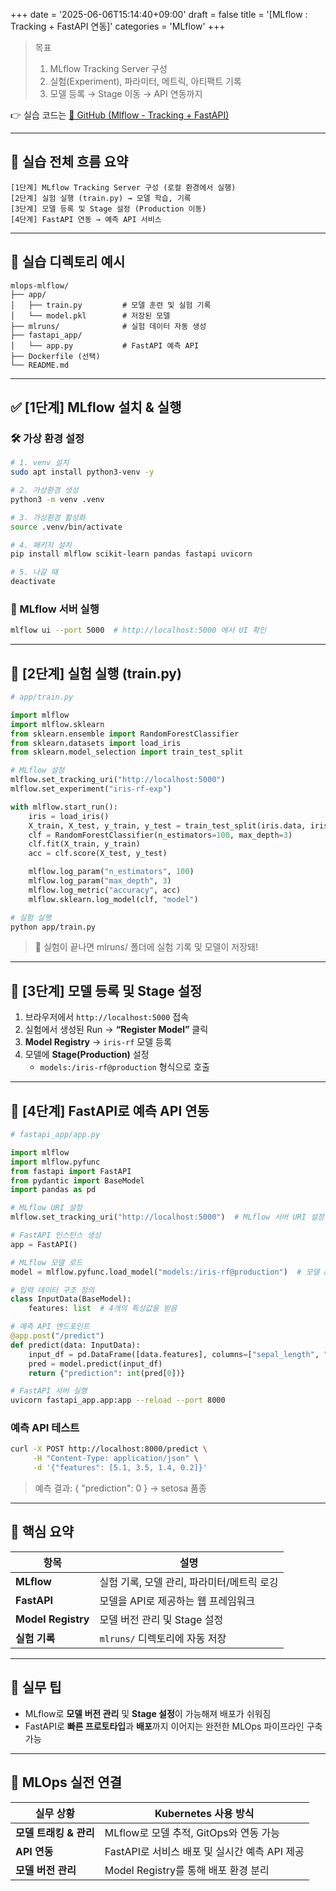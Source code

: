 +++
date = '2025-06-06T15:14:40+09:00'
draft = false
title = '[MLflow : Tracking + FastAPI 연동]'
categories = 'MLflow'
+++

> 목표
> 
> 1. MLflow Tracking Server 구성
> 2. 실험(Experiment), 파라미터, 메트릭, 아티팩트 기록
> 3. 모델 등록 → Stage 이동 → API 연동까지

👉 실습 코드는 [🔗 GitHub (Mlflow - Tracking + FastAPI)](https://github.com/keonhoban/mlops-infra-labs/tree/main/mlflow)

---

## 🧭 실습 전체 흐름 요약

```
[1단계] MLflow Tracking Server 구성 (로컬 환경에서 실행)
[2단계] 실험 실행 (train.py) → 모델 학습, 기록
[3단계] 모델 등록 및 Stage 설정 (Production 이동)
[4단계] FastAPI 연동 → 예측 API 서비스
```

---

## 🧩 실습 디렉토리 예시

```
mlops-mlflow/
├── app/
│   ├── train.py         # 모델 훈련 및 실험 기록
│   └── model.pkl        # 저장된 모델
├── mlruns/              # 실험 데이터 자동 생성
├── fastapi_app/
│   └── app.py           # FastAPI 예측 API
├── Dockerfile (선택)
└── README.md
```

---

## ✅ [1단계] MLflow 설치 & 실행

### 🛠️ 가상 환경 설정

```bash
# 1. venv 설치
sudo apt install python3-venv -y

# 2. 가상환경 생성
python3 -m venv .venv

# 3. 가상환경 활성화
source .venv/bin/activate

# 4. 패키지 설치
pip install mlflow scikit-learn pandas fastapi uvicorn

# 5. 나갈 때
deactivate
```

### 🔧 MLflow 서버 실행

```bash
mlflow ui --port 5000  # http://localhost:5000 에서 UI 확인
```

---

## 🧪 [2단계] 실험 실행 (train.py)

```python
# app/train.py

import mlflow
import mlflow.sklearn
from sklearn.ensemble import RandomForestClassifier
from sklearn.datasets import load_iris
from sklearn.model_selection import train_test_split

# MLflow 설정
mlflow.set_tracking_uri("http://localhost:5000")
mlflow.set_experiment("iris-rf-exp")

with mlflow.start_run():
    iris = load_iris()
    X_train, X_test, y_train, y_test = train_test_split(iris.data, iris.target, test_size=0.2)
    clf = RandomForestClassifier(n_estimators=100, max_depth=3)
    clf.fit(X_train, y_train)
    acc = clf.score(X_test, y_test)

    mlflow.log_param("n_estimators", 100)
    mlflow.log_param("max_depth", 3)
    mlflow.log_metric("accuracy", acc)
    mlflow.sklearn.log_model(clf, "model")
```

```bash
# 실험 실행
python app/train.py
```

> 📌 실험이 끝나면 mlruns/ 폴더에 실험 기록 및 모델이 저장돼!
> 

---

## 🧱 [3단계] 모델 등록 및 Stage 설정

1. 브라우저에서 `http://localhost:5000` 접속
2. 실험에서 생성된 Run → **“Register Model”** 클릭
3. **Model Registry** → `iris-rf` 모델 등록
4. 모델에 **Stage(Production)** 설정
    - `models:/iris-rf@production` 형식으로 호출

---

## 🚀 [4단계] FastAPI로 예측 API 연동

```python
# fastapi_app/app.py

import mlflow
import mlflow.pyfunc
from fastapi import FastAPI
from pydantic import BaseModel
import pandas as pd

# MLflow URI 설정
mlflow.set_tracking_uri("http://localhost:5000")  # MLflow 서버 URI 설정

# FastAPI 인스턴스 생성
app = FastAPI()

# MLflow 모델 로드
model = mlflow.pyfunc.load_model("models:/iris-rf@production")  # 모델 alias를 이용

# 입력 데이터 구조 정의
class InputData(BaseModel):
    features: list  # 4개의 특성값을 받음

# 예측 API 엔드포인트
@app.post("/predict")
def predict(data: InputData):
    input_df = pd.DataFrame([data.features], columns=["sepal_length", "sepal_width", "petal_length", "petal_width"])
    pred = model.predict(input_df)
    return {"prediction": int(pred[0])}
```

```bash
# FastAPI 서버 실행
uvicorn fastapi_app.app:app --reload --port 8000
```

### 예측 API 테스트

```bash
curl -X POST http://localhost:8000/predict \
     -H "Content-Type: application/json" \
     -d '{"features": [5.1, 3.5, 1.4, 0.2]}'
```

> 예측 결과: { "prediction": 0 } → setosa 품종
> 

---

## 🎯 핵심 요약

| 항목 | 설명 |
| --- | --- |
| **MLflow** | 실험 기록, 모델 관리, 파라미터/메트릭 로깅 |
| **FastAPI** | 모델을 API로 제공하는 웹 프레임워크 |
| **Model Registry** | 모델 버전 관리 및 Stage 설정 |
| **실험 기록** | `mlruns/` 디렉토리에 자동 저장 |

---

## 🧩 실무 팁

- MLflow로 **모델 버전 관리** 및 **Stage 설정**이 가능해져 배포가 쉬워짐
- FastAPI로 **빠른 프로토타입**과 **배포**까지 이어지는 완전한 MLOps 파이프라인 구축 가능

---

## 🔧 MLOps 실전 연결

| 실무 상황 | Kubernetes 사용 방식 |
| --- | --- |
| **모델 트래킹 & 관리** | MLflow로 모델 추적, GitOps와 연동 가능 |
| **API 연동** | FastAPI로 서비스 배포 및 실시간 예측 API 제공 |
| **모델 버전 관리** | Model Registry를 통해 배포 환경 분리 |
